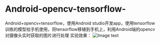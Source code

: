 # Android-opencv-tensorflow-
Android+opencv+tensorflow，使用Android studio开发app，使用tensorflow训练的模型给手机使用，将tensorflow移植到手机上，利用Android端的opencv对摄像头实时获取的图片进行处理
实验效果：
![Image text](Android-opencv-tensorflow-/result_img/Screenshot_20180608-172112.png) 
